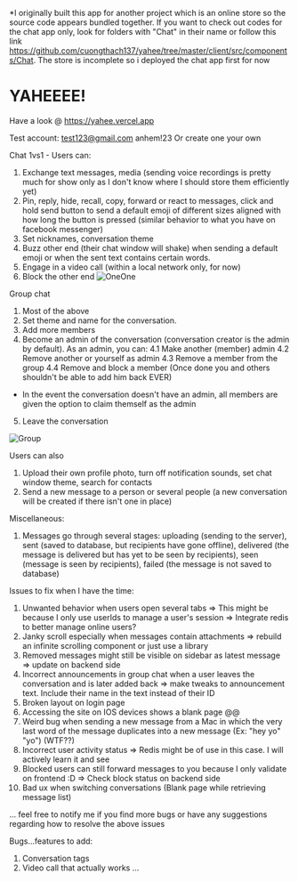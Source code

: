 *I originally built this app for another project which is an online store so the source code appears bundled together. If you want to check out codes for the chat app only, look for folders with "Chat" in their name or follow this link https://github.com/cuongthach137/yahee/tree/master/client/src/components/Chat. 
The store is incomplete so i deployed the chat app first for now

# YAHEEEE!

Have a look @ https://yahee.vercel.app

Test account:
test123@gmail.com
anhem!23
Or create one your own

Chat 1vs1 - Users can:

1. Exchange text messages, media (sending voice recordings is pretty much for show only as I don't know where I should store them efficiently yet)
2. Pin, reply, hide, recall, copy, forward or react to messages, click and hold send button to send a default emoji of different sizes aligned with how long the button is pressed (similar behavior to what you have on facebook messenger)
3. Set nicknames, conversation theme
4. Buzz other end (their chat window will shake) when sending a default emoji or when the sent text contains certain words.
5. Engage in a video call (within a local network only, for now)
6. Block the other end
![OneOne](https://res.cloudinary.com/jamessimonsd/image/upload/v1640915129/456_j4g1ft.png)

Group chat

1. Most of the above
2. Set theme and name for the conversation.
3. Add more members
4. Become an admin of the conversation (conversation creator is the admin by default).
   As an admin, you can:
   4.1 Make another (member) admin
   4.2 Remove another or yourself as admin
   4.3 Remove a member from the group
   4.4 Remove and block a member (Once done you and others shouldn't be able to add him back EVER)

- In the event the conversation doesn't have an admin, all members are given the option to claim themself as the admin

5. Leave the conversation

![Group](https://res.cloudinary.com/jamessimonsd/image/upload/v1640914800/123_lvlekv.png)


Users can also

1. Upload their own profile photo, turn off notification sounds, set chat window theme, search for contacts
2. Send a new message to a person or several people (a new conversation will be created if there isn't one in place)

Miscellaneous:

1. Messages go through several stages: uploading (sending to the server), sent (saved to database, but recipients have gone offline), delivered (the message is delivered but has yet to be seen by recipients), seen (message is seen by recipients), failed (the message is not saved to database)

Issues to fix when I have the time:

1. Unwanted behavior when users open several tabs => This might be because I only use userIds to manage a user's session => Integrate redis to better manage online users? 
2. Janky scroll especially when messages contain attachments => rebuild an infinite scrolling component or just use a library
3. Removed messages might still be visible on sidebar as latest message => update on backend side
4. Incorrect announcements in group chat when a user leaves the conversation and is later added back => make tweaks to announcement text. Include their name in the text instead of their ID
5. Broken layout on login page
6. Accessing the site on IOS devices shows a blank page @@
7. Weird bug when sending a new message from a Mac in which the very last word of the message duplicates into a new message (Ex: "hey yo" "yo") (WTF??)
8. Incorrect user activity status => Redis might be of use in this case. I will actively learn it and see
9. Blocked users can still forward messages to you because I only validate on frontend :D  => Check block status on backend side
10. Bad ux when switching conversations (Blank page while retrieving message list)

... feel free to notify me if you find more bugs or have any suggestions regarding how to resolve the above issues

Bugs...features to add:
1. Conversation tags
2. Video call that actually works
   ...
